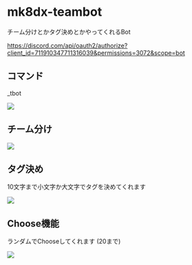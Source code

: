 # mk8dx-teambot
チーム分けとかタグ決めとかやってくれるBot

https://discord.com/api/oauth2/authorize?client_id=711910347711316039&permissions=3072&scope=bot

## コマンド

_tbot

![](https://i.imgur.com/U0IfrkT.png)

## チーム分け

![](https://i.imgur.com/YdbDlEu.png)

## タグ決め

10文字まで小文字か大文字でタグを決めてくれます

![](https://i.imgur.com/vuGWVAZ.png)

## Choose機能

ランダムでChooseしてくれます (20まで)

![](https://i.imgur.com/XGH1djb.png)

